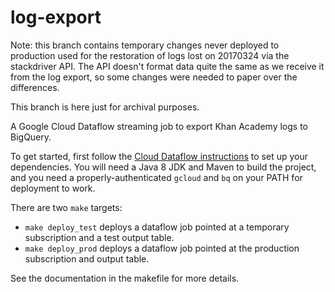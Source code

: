 # log-export

Note: this branch contains temporary changes never deployed to production used for the restoration
of logs lost on 20170324 via the stackdriver API.  The API doesn't format data quite the same as we
receive it from the log export, so some changes were needed to paper over the differences.

This branch is here just for archival purposes.

A Google Cloud Dataflow streaming job to export Khan Academy logs to BigQuery.

To get started, first follow the [Cloud Dataflow instructions](https://cloud.google.com/dataflow/getting-started#DevEnv) to set up your dependencies.
You will need a Java 8 JDK and Maven to build the project, and you need a properly-authenticated `gcloud` and `bq` on your PATH for deployment to work.

There are two `make` targets:

* `make deploy_test` deploys a dataflow job pointed at a temporary subscription and a test output table.
* `make deploy_prod` deploys a dataflow job pointed at the production subscription and output table.

See the documentation in the makefile for more details.
